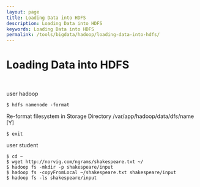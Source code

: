 ```yaml
---
layout: page
title: Loading Data into HDFS
description: Loading Data into HDFS
keywords: Loading Data into HDFS
permalink: /tools/bigdata/hadoop/loading-data-into-hdfs/
---
```


# Loading Data into HDFS

<br/>

user hadoop

    $ hdfs namenode -format

Re-format filesystem in Storage Directory /var/app/hadoop/data/dfs/name [Y]

    $ exit

user student

    $ cd ~
    $ wget http://norvig.com/ngrams/shakespeare.txt ~/
    $ hadoop fs -mkdir -p shakespeare/input
    $ hadoop fs -copyFromLocal ~/shakespeare.txt shakespeare/input
    $ hadoop fs -ls shakespeare/input
